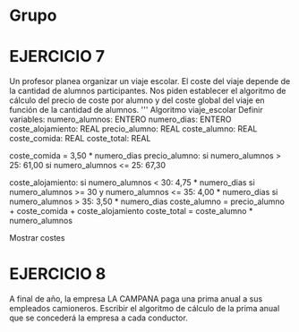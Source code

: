 # Grupo














# EJERCICIO 7
Un profesor planea organizar un viaje escolar. El coste del viaje depende de la cantidad de alumnos participantes. Nos piden establecer el algoritmo de cálculo del precio de coste por alumno y del coste global del viaje en función de la cantidad de alumnos.
''' Algoritmo viaje_escolar
Definir variables:
  numero_alumnos: ENTERO
  numero_dias: ENTERO
  coste_alojamiento: REAL
  precio_alumno: REAL
  coste_alumno: REAL
  coste_comida: REAL
  coste_total: REAL
   
coste_comida = 3,50 * numero_dias
precio_alumno: 
  si numero_alumnos > 25: 61,00
  si numero_alumnos <= 25: 67,30

coste_alojamiento:
  si numero_alumnos < 30: 4,75 * numero_dias
  si numero_alumnos >= 30 y numero_alumnos <= 35: 4,00 * numero_dias
  si numero_alumnos > 35: 3,50 * numero_dias
coste_alumno = precio_alumno + coste_comida + coste_alojamiento
coste_total = coste_alumno * numero_alumnos

Mostrar costes






# EJERCICIO 8
A final de año, la empresa LA CAMPANA paga una prima anual a sus empleados camioneros. Escribir el algoritmo de cálculo de la prima anual que se concederá la empresa a cada conductor.
 
    

